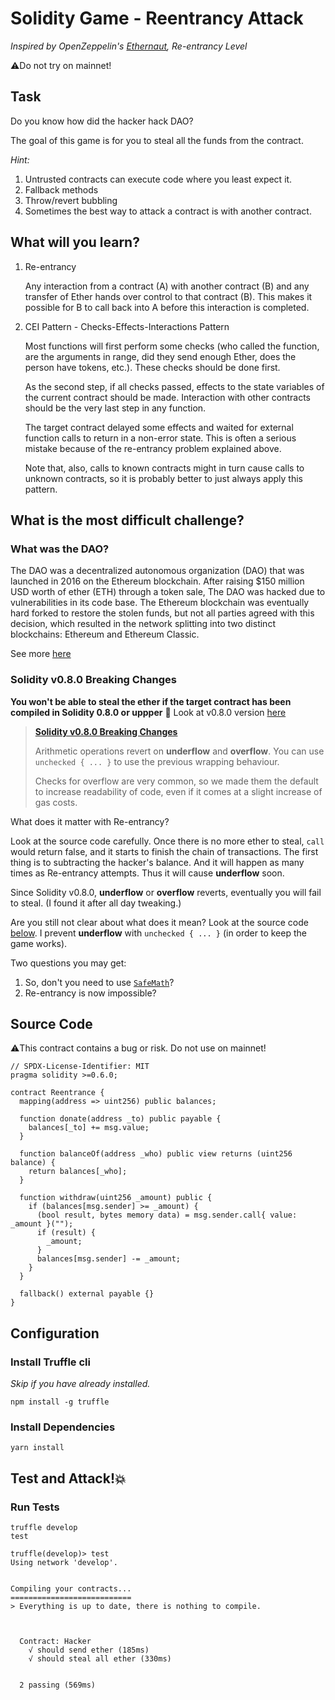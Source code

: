 # Solidity Game - Reentrancy Attack

_Inspired by OpenZeppelin's [Ethernaut](https://ethernaut.openzeppelin.com), Re-entrancy Level_

⚠️Do not try on mainnet!

## Task

Do you know how did the hacker hack DAO?

The goal of this game is for you to steal all the funds from the contract.

_Hint:_

1. Untrusted contracts can execute code where you least expect it.
2. Fallback methods
3. Throw/revert bubbling
4. Sometimes the best way to attack a contract is with another contract.

## What will you learn?

1. Re-entrancy
   
   Any interaction from a contract (A) with another contract (B) and any transfer of Ether hands over control to that contract (B). This makes it possible for B to call back into A before this interaction is completed.

2. CEI Pattern - Checks-Effects-Interactions Pattern
   
   Most functions will first perform some checks (who called the function, are the arguments in range, did they send enough Ether, does the person have tokens, etc.). These checks should be done first.

   As the second step, if all checks passed, effects to the state variables of the current contract should be made. Interaction with other contracts should be the very last step in any function.

   The target contract delayed some effects and waited for external function calls to return in a non-error state. This is often a serious mistake because of the re-entrancy problem explained above.

   Note that, also, calls to known contracts might in turn cause calls to unknown contracts, so it is probably better to just always apply this pattern.

## What is the most difficult challenge?

### What was the DAO?

The DAO was a decentralized autonomous organization (DAO) that was launched in 2016 on the Ethereum blockchain. After raising $150 million USD worth of ether (ETH) through a token sale, The DAO was hacked due to vulnerabilities in its code base. The Ethereum blockchain was eventually hard forked to restore the stolen funds, but not all parties agreed with this decision, which resulted in the network splitting into two distinct blockchains: Ethereum and Ethereum Classic.

See more [here](https://www.gemini.com/cryptopedia/the-dao-hack-makerdao)

### Solidity v0.8.0 Breaking Changes

**You won't be able to steal the ether if the target contract has been compiled in Solidity 0.8.0 or uppper** 🤔 Look at v0.8.0 version [here](https://github.com/maAPPsDEV/reentrancy-attack/tree/0.8.0)

> [**Solidity v0.8.0 Breaking Changes**](https://docs.soliditylang.org/en/v0.8.5/080-breaking-changes.html?highlight=underflow#silent-changes-of-the-semantics)
>
> Arithmetic operations revert on **underflow** and **overflow**. You can use `unchecked { ... }` to use the previous wrapping behaviour.
>
> Checks for overflow are very common, so we made them the default to increase readability of code, even if it comes at a slight increase of gas costs.

What does it matter with Re-entrancy?

Look at the source code carefully.
Once there is no more ether to steal, `call` would return false, and it starts to finish the chain of transactions.
The first thing is to subtracting the hacker's balance. And it will happen as many times as Re-entrancy attempts. Thus it will cause **underflow** soon.

Since Solidity v0.8.0, **underflow** or **overflow** reverts, eventually you will fail to steal. (I found it after all day tweaking.)

Are you still not clear about what does it mean? Look at the source code [below](https://github.com/maAPPsDEV/reentrancy-attack/tree/0.8.0#source-code). I prevent **underflow** with `unchecked { ... }` (in order to keep the game works).

Two questions you may get:

   1. So, don't you need to use [`SafeMath`](https://github.com/OpenZeppelin/openzeppelin-contracts/blob/master/contracts/utils/math/SafeMath.sol)?
   2. Re-entrancy is now impossible?


## Source Code

⚠️This contract contains a bug or risk. Do not use on mainnet!

```solidity
// SPDX-License-Identifier: MIT
pragma solidity >=0.6.0;

contract Reentrance {
  mapping(address => uint256) public balances;

  function donate(address _to) public payable {
    balances[_to] += msg.value;
  }

  function balanceOf(address _who) public view returns (uint256 balance) {
    return balances[_who];
  }

  function withdraw(uint256 _amount) public {
    if (balances[msg.sender] >= _amount) {
      (bool result, bytes memory data) = msg.sender.call{ value: _amount }("");
      if (result) {
        _amount;
      }
      balances[msg.sender] -= _amount;
    }
  }

  fallback() external payable {}
}

```

## Configuration

### Install Truffle cli

_Skip if you have already installed._

```
npm install -g truffle
```

### Install Dependencies

```
yarn install
```

## Test and Attack!💥

### Run Tests

```
truffle develop
test
```

```
truffle(develop)> test
Using network 'develop'.


Compiling your contracts...
===========================
> Everything is up to date, there is nothing to compile.



  Contract: Hacker
    √ should send ether (185ms)
    √ should steal all ether (330ms)


  2 passing (569ms)

```
